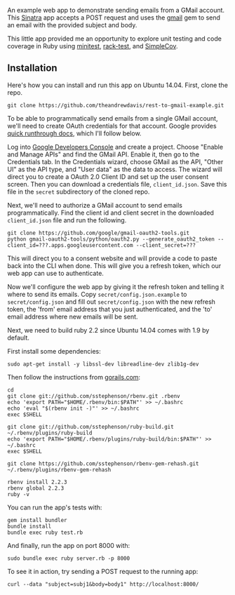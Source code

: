 An example web app to demonstrate sending emails from a GMail account. This [Sinatra](http://www.sinatrarb.com/) app accepts a POST request and uses the [gmail](https://github.com/gmailgem/gmail) gem to send an email with the provided subject and body.

This little app provided me an opportunity to explore unit testing and code coverage in Ruby using [minitest](https://github.com/seattlerb/minitest), [rack-test](https://github.com/brynary/rack-test), and [SimpleCov](https://github.com/colszowka/simplecov).

## Installation

Here's how you can install and run this app on Ubuntu 14.04. First, clone the repo.

    git clone https://github.com/theandrewdavis/rest-to-gmail-example.git

To be able to programmatically send emails from a single GMail account, we'll need to create OAuth credentials for that account. Google provides [quick runthrough docs](https://github.com/google/gmail-oauth2-tools/wiki/OAuth2DotPyRunThrough), which I'll follow below.

Log into [Google Developers Console](https://console.developers.google.com) and create a project. Choose "Enable and Manage APIs" and find the GMail API. Enable it, then go to the Credentials tab. In the Credentials wizard, choose GMail as the API, "Other UI" as the API type, and "User data" as the data to access. The wizard will direct you to create a OAuth 2.0 Client ID and set up the user consent screen. Then you can download a credentials file, `client_id.json`. Save this file in the `secret` subdirectory of the cloned repo.

Next, we'll need to authorize a GMail account to send emails programmatically. Find the client id and client secret in the downloaded `client_id.json` file and run the following.

    git clone https://github.com/google/gmail-oauth2-tools.git
    python gmail-oauth2-tools/python/oauth2.py --generate_oauth2_token --client_id=???.apps.googleusercontent.com --client_secret=???

This will direct you to a consent website and will provide a code to paste back into the CLI when done. This will give you a refresh token, which our web app can use to authenticate.

Now we'll configure the web app by giving it the refresh token and telling it where to send its emails. Copy `secret/config.json.example` to `secret/config.json` and fill out `secret/config.json` with the new refresh token, the 'from' email address that you just authenticated, and the 'to' email address where new emails will be sent.

Next, we need to build ruby 2.2 since Ubuntu 14.04 comes with 1.9 by default.

First install some dependencies:

    sudo apt-get install -y libssl-dev libreadline-dev zlib1g-dev    

Then follow the instructions from [gorails.com](https://gorails.com/setup/ubuntu/14.04):

    cd
    git clone git://github.com/sstephenson/rbenv.git .rbenv
    echo 'export PATH="$HOME/.rbenv/bin:$PATH"' >> ~/.bashrc
    echo 'eval "$(rbenv init -)"' >> ~/.bashrc
    exec $SHELL

    git clone git://github.com/sstephenson/ruby-build.git ~/.rbenv/plugins/ruby-build
    echo 'export PATH="$HOME/.rbenv/plugins/ruby-build/bin:$PATH"' >> ~/.bashrc
    exec $SHELL

    git clone https://github.com/sstephenson/rbenv-gem-rehash.git ~/.rbenv/plugins/rbenv-gem-rehash

    rbenv install 2.2.3
    rbenv global 2.2.3
    ruby -v

You can run the app's tests with:

    gem install bundler
    bundle install
    bundle exec ruby test.rb

And finally, run the app on port 8000 with:

    sudo bundle exec ruby server.rb -p 8000

To see it in action, try sending a POST request to the running app:

    curl --data "subject=subj1&body=body1" http://localhost:8000/
